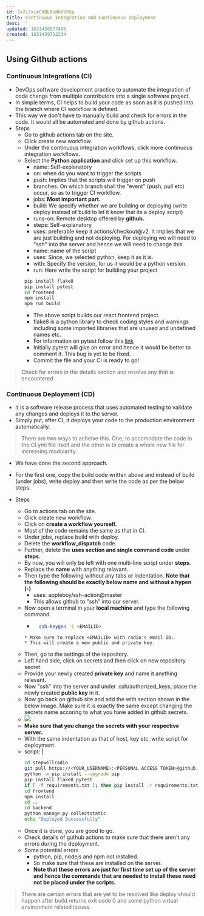 ```yaml
---
id: 7s2i2xieCNQL0oNkVShSp
title: Continuous Integration and Continuous Deployment
desc: ''
updated: 1631450977498
created: 1631439712234
---
```



## Using Github actions

### Continuous Integrations (CI)
* DevOps software development practice to automate the integration of code changs from multiple contributors into a single software project.
* In simple terms, CI helps to build your code as soon as it is pushed into the branch where CI workflow is defined.
* This way we don't have to manually build and check for errors in the code. It would all be automated and done by github actions.
* Steps
    * Go to github actions tab on the site.
    * Click create new workflow.
    * Under the continuous integration workflows, click more  continuous integration workflows.
    * Select the **Python application** and click set up this workflow.
        * name: Self-explanatory
        * on: when do you want to trigger the scripts
        * push: Implies that the scripts will trigger on push
        * branches: On which branch shall the "event" (push, pull etc) occur, so as to trigger CI workflow.
        * jobs: **Most important part.**
        * build: We specify whether we are building or deploying (write deploy instead of build to let it know that its a deploy script)
        * runs-on: Remote desktop offered by **github.**
        * steps: Self-explanatory
        * uses: preferable keep it actions/checkout@v2. It implies that we are just building and not deploying. For deploying we will need to "ssh" into the server and hence we will need to change this.
        * name: name of the script
        * uses: Since, we selected python, keep it as it is.
        * with: Specify the version, for us it would be a python version.
        * run: Here write the script for building your project
        ```bash
        pip install flake8
        pip install pytest
        cd frontend
        npm install
        npm run build
        ```
        * The above script builds our react frontend project.
        * flake8 is a python library to check coding styles and warnings including some imported libraries that are unused and undefined names etc.
        * For information on pytest follow this [link](https://realpython.com/pytest-python-testing/)
        * Initially pytest will give an error and hence it would be better to comment it. This bug is yet to be fixed.
        * Commit the file and your CI is ready to go!

> Check for errors in the details section and resolve any that is encountered.

### Continuous Deployment (CD)
* It is a software release process that uses automated testing to validate any changes and deploys it to the server.
* Simply put, after CI, it deploys your code to the production environment automatically.


> There are two ways to acheive this. One, to accomodate the code in the CI.yml file itself and the other is to create a whole new file for increasing modularity.
* We have done the second approach.
* For the first one, copy the build code written above and instead of build (under jobs), write deploy and then write the code as per the below steps.

* Steps
    * Go to actions tab on the site.
    * Click create new workflow.
    * Click on **create a workflow yourself.**
    * Most of the code remains the same as that in CI.
    * Under jobs, replace build with deploy.
    * Delete the **workflow_dispatch** code.
    * Further, delete the **uses section and single command code** under **steps**.
    * By now, you will only be left with one multi-line script under **steps**.
    * Replace the **name** with anything relavant.
    * Then type the following without any tabs or indentation. **Note that the following should be exactly below name and without a hypen (-)**
        * uses: appleboy/ssh-action@master
        * This allows github to "ssh" into our server.
    * Now open a terminal in your **local machine** and type the following command.
        * ```bash
            ssh-keygen -C <EMAILID>
        ```
        * Make sure to replace <EMAILID> with radio's email ID.
        * This will create a new public and private key.
    * Then, go to the settings of the repository.
    * Left hand side, click on secrets and then click on new repository secret.
    * Provide your newly created **private key** and name it anything relevant.
    * Now "ssh" into the server and under .ssh/authorized_keys, place the newly created **public key** in it.
    * Now go back on github site and add the with section shown in the below image. Make sure it is exactly the same except changing the secrets name accoring to what you have added in github secrets.
    * ![](/assets/images/2021-09-12-18-19-36.png)
    * **Make sure that you change the secrets with your respective server.**
    * With the same indentation as that of host, key etc. write script for deployment.
    * script: |
        ```bash
        cd stepwellradio
        git pull https://<YOUR_USERNAME>:<PERSONAL ACCESS TOKEN>@github.com/<USERNAME><REPO_NAME>.git
        python -m pip install --upgrade pip
        pip install flake8 pytest
        if [ -f requirements.txt ]; then pip install -r requirements.txt; fi
        cd frontend
        npm install
        cd ..
        cd backend
        python manage.py collectstatic
        echo "Deployed Successfully"
        ```
    * Once it is done, you are good to go.
    * Check details of guthub actions to make sure that there aren't any errors during the deployment.
    * Some potential errors
        * python, pip, nodejs and npm not installed.
        * So make sure that these are installed on the server.
        * **Note that these errors are just for first time set up of the server and hence the commands that are needed to install these need not be placed under the scripts.**

> There are certain errors that are yet to be resolved like deploy should happen after build returns exit code 0 and some python virtual environment related issues.
